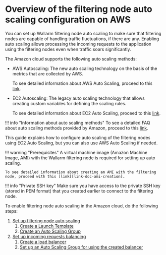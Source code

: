 [link-doc-aws-as]:          https://docs.aws.amazon.com/autoscaling/plans/userguide/what-is-aws-auto-scaling.html
[link-doc-ec2-as]:          https://docs.aws.amazon.com/autoscaling/ec2/userguide/GettingStartedTutorial.html
[link-doc-as-faq]:          https://aws.amazon.com/autoscaling/faqs/

[link-doc-ami-creation]:    create-image.md
[link-doc-asg-guide]:       autoscaling-group-guide.md
[link-doc-lb-guide]:        load-balancing-guide.md
[link-doc-create-template]: autoscaling-group-guide.md#1-creating-a-launch-template
[link-doc-create-asg]:      autoscaling-group-guide.md#2-creating-an-auto-scaling-group
[link-doc-create-lb]:       load-balancing-guide.md#1-creating-a-load-balancer
[link-doc-set-up-asg]:      load-balancing-guide.md#2-setting-up-an-auto-scaling-group-for-using-the-created-balancer


# Overview of the filtering node auto scaling configuration on AWS

You can set up Wallarm filtering node auto scaling to make sure that filtering nodes are capable of handling traffic fluctuations, if there are any. Enabling auto scaling allows processing the incoming requests to the application using the filtering nodes even when traffic soars significantly.

The Amazon cloud supports the following auto scaling methods:
*   AWS Autoscaling:
    The new auto scaling technology on the basis of the metrics that are collected by AWS.
    
    To see detailed information about AWS Auto Scaling, proceed to this [link][link-doc-aws-as]. 

*   EC2 Autoscaling:
    The legacy auto scaling technology that allows creating custom variables for defining the scaling rules.
    
    To see detailed information about EC2 Auto Scaling, proceed to this [link][link-doc-ec2-as]. 
    
!!! info "Information about auto scaling methods"
    To see a detailed FAQ about auto scaling methods provided by Amazon, proceed to this [link][link-doc-as-faq]. 

This guide explains how to configure auto scaling of the filtering nodes using EC2 Auto Scaling, but you can also use AWS Auto Scaling if needed.

!!! warning "Prerequisites"
    A virtual machine image (Amazon Machine Image, AMI) with the Wallarm filtering node is required for setting up auto scaling.
    
    To see detailed information about creating an AMI with the filtering node, proceed with this [link][link-doc-ami-creation].

!!! info "Private SSH key"
    Make sure you have access to the private SSH key (stored in PEM format) that you created earlier to connect to the filtering node.

To enable filtering node auto scaling in the Amazon cloud, do the following steps:
1.  [Set up filtering node auto scaling][link-doc-asg-guide]
    1.  [Create a Launch Template][link-doc-create-template]
    2.  [Create an Auto Scaling Group][link-doc-create-asg]
2.  [Set up incoming requests balancing][link-doc-lb-guide]
    1.  [Create a load balancer][link-doc-create-lb]
    2.  [Set up an Auto Scaling Group for using the created balancer][link-doc-set-up-asg]